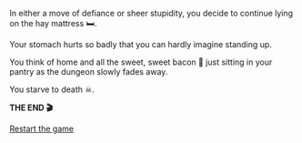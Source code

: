 In either a move of defiance or sheer stupidity, you decide to continue lying on the hay mattress 🛏.

Your stomach hurts so badly that you can hardly imagine standing up.

You think of home and all the sweet, sweet bacon 🥓 just sitting in your pantry as the dungeon slowly fades away.

You starve to death ☠.

**THE END 🎬**

[Restart the game](../begin-journey.md)
